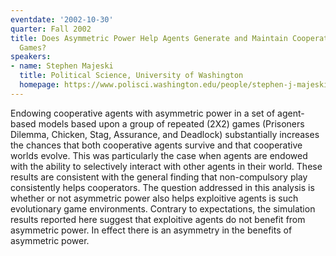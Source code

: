 ```yaml
---
eventdate: '2002-10-30'
quarter: Fall 2002
title: Does Asymmetric Power Help Agents Generate and Maintain Cooperation in Competitive
  Games?
speakers:
- name: Stephen Majeski
  title: Political Science, University of Washington
  homepage: https://www.polisci.washington.edu/people/stephen-j-majeski
---
```

Endowing cooperative agents with asymmetric power in a set of agent-based models based upon a group of repeated (2X2) games (Prisoners Dilemma, Chicken, Stag, Assurance, and Deadlock) substantially increases the chances that both cooperative agents survive and that cooperative worlds evolve. This was particularly the case when agents are endowed with the ability to selectively interact with other agents in their world. These results are consistent with the general finding that non-compulsory play consistently helps cooperators. The question addressed in this analysis is whether or not asymmetric power also helps exploitive agents is such evolutionary game environments. Contrary to expectations, the simulation results reported here suggest that exploitive agents do not benefit from asymmetric power. In effect there is an asymmetry in the benefits of asymmetric power.